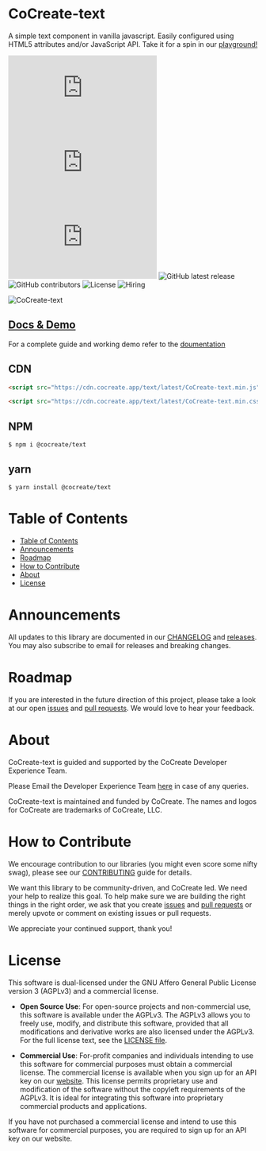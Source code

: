 # CoCreate-text

A simple text component in vanilla javascript. Easily configured using HTML5 attributes and/or JavaScript API. Take it for a spin in our [playground!](https://cocreate.app/docs/text)

![minified](https://img.badgesize.io/https://cdn.cocreate.app/text/latest/CoCreate-text.min.js?style=flat-square&label=minified&color=orange)
![gzip](https://img.badgesize.io/https://cdn.cocreate.app/text/latest/CoCreate-text.min.js?compression=gzip&style=flat-square&label=gzip&color=yellow)
![brotli](https://img.badgesize.io/https://cdn.cocreate.app/text/latest/CoCreate-text.min.js?compression=brotli&style=flat-square&label=brotli)
![GitHub latest release](https://img.shields.io/github/v/release/CoCreate-app/CoCreate-text?style=flat-square)
![GitHub contributors](https://img.shields.io/github/contributors/CoCreate-app/CoCreate-metrics-server?style=flat-square)
![License](https://img.shields.io/static/v1?style=flat-square&label=license&message=AGPL-3.0&color=green)
![Hiring](https://img.shields.io/static/v1?style=flat-square&label=&message=Hiring&color=blueviolet)

![CoCreate-text](https://cdn.cocreate.app/docs/CoCreate-text.gif)

## [Docs & Demo](https://cocreate.app/docs/text)

For a complete guide and working demo refer to the [doumentation](https://cocreate.app/docs/text)

## CDN

```html
<script src="https://cdn.cocreate.app/text/latest/CoCreate-text.min.js"></script>
```

```html
<script src="https://cdn.cocreate.app/text/latest/CoCreate-text.min.css"></script>
```

## NPM

```shell
$ npm i @cocreate/text
```

## yarn

```shell
$ yarn install @cocreate/text
```

# Table of Contents

-   [Table of Contents](#table-of-contents)
-   [Announcements](#announcements)
-   [Roadmap](#roadmap)
-   [How to Contribute](#how-to-contribute)
-   [About](#about)
-   [License](#license)

<a name="announcements"></a>

# Announcements

All updates to this library are documented in our [CHANGELOG](https://github.com/CoCreate-app/CoCreate-text/blob/master/CHANGELOG.md) and [releases](https://github.com/CoCreate-app/CoCreate-text/releases). You may also subscribe to email for releases and breaking changes.

<a name="roadmap"></a>

# Roadmap

If you are interested in the future direction of this project, please take a look at our open [issues](https://github.com/CoCreate-app/CoCreate-text/issues) and [pull requests](https://github.com/CoCreate-app/CoCreate-text/pulls). We would love to hear your feedback.

<a name="about"></a>

# About

CoCreate-text is guided and supported by the CoCreate Developer Experience Team.

Please Email the Developer Experience Team [here](mailto:develop@cocreate.app) in case of any queries.

CoCreate-text is maintained and funded by CoCreate. The names and logos for CoCreate are trademarks of CoCreate, LLC.

<a name="contribute"></a>

# How to Contribute

We encourage contribution to our libraries (you might even score some nifty swag), please see our [CONTRIBUTING](https://github.com/CoCreate-app/CoCreate-text/blob/master/CONTRIBUTING.md) guide for details.

We want this library to be community-driven, and CoCreate led. We need your help to realize this goal. To help make sure we are building the right things in the right order, we ask that you create [issues](https://github.com/CoCreate-app/CoCreate-text/issues) and [pull requests](https://github.com/CoCreate-app/CoCreate-text/pulls) or merely upvote or comment on existing issues or pull requests.

We appreciate your continued support, thank you!

<a name="license"></a>

# License

This software is dual-licensed under the GNU Affero General Public License version 3 (AGPLv3) and a commercial license.

-   **Open Source Use**: For open-source projects and non-commercial use, this software is available under the AGPLv3. The AGPLv3 allows you to freely use, modify, and distribute this software, provided that all modifications and derivative works are also licensed under the AGPLv3. For the full license text, see the [LICENSE file](https://github.com/CoCreate-app/CoCreate-text/blob/master/LICENSE).

-   **Commercial Use**: For-profit companies and individuals intending to use this software for commercial purposes must obtain a commercial license. The commercial license is available when you sign up for an API key on our [website](https://cocreate.app). This license permits proprietary use and modification of the software without the copyleft requirements of the AGPLv3. It is ideal for integrating this software into proprietary commercial products and applications.

If you have not purchased a commercial license and intend to use this software for commercial purposes, you are required to sign up for an API key on our website.
